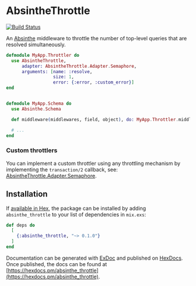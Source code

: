 # AbsintheThrottle

[![Build Status](https://travis-ci.org/soundtrackyourbrand/absinthe-throttle.svg?branch=master)](https://travis-ci.org/soundtrackyourbrand/absinthe-throttle)


An [Absinthe](https://github.com/absinthe-graphql/absinthe) middleware to throttle the number of top-level queries that are resolved simultaneously.

```elixir
defmodule MyApp.Throttler do
  use AbsintheThrottle,
      adapter: AbsintheThrottle.Adapter.Semaphore,
      arguments: [name: :resolve,
                  size: 1,
                  error: {:error, :custom_error}]
end


defmodule MyApp.Schema do
  use Absinthe.Schema

  def middleware(middlewares, field, object), do: MyApp.Throttler.middleware(middlewares, field, object)

  # ...
end

```

### Custom throttlers

You can implement a custom throttler using any throttling mechanism by implementing the `transaction/2` callback, see: [AbsintheThrottle.Adapter.Semaphore](https://github.com/soundtrackyourbrand/absinthe-throttle/blob/master/lib/adapter/semaphore.ex).

## Installation

If [available in Hex](https://hex.pm/docs/publish), the package can be installed
by adding `absinthe_throttle` to your list of dependencies in `mix.exs`:

```elixir
def deps do
  [
    {:absinthe_throttle, "~> 0.1.0"}
  ]
end
```

Documentation can be generated with [ExDoc](https://github.com/elixir-lang/ex_doc)
and published on [HexDocs](https://hexdocs.pm). Once published, the docs can
be found at [https://hexdocs.pm/absinthe_throttle](https://hexdocs.pm/absinthe_throttle).

